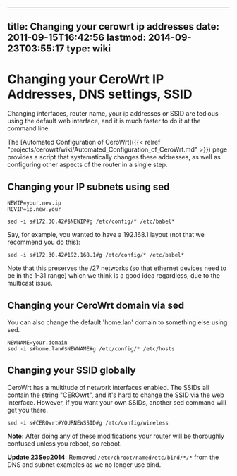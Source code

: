 
---
title: Changing your cerowrt ip addresses
date: 2011-09-15T16:42:56
lastmod: 2014-09-23T03:55:17
type: wiki
---
Changing your CeroWrt IP Addresses, DNS settings, SSID
======================================================

Changing interfaces, router name, your ip addresses or SSID are tedious
using the default web interface, and it is much faster to do it at the
command line.

The [Automated Configuration of CeroWrt]({{< relref "projects/cerowrt/wiki/Automated_Configuration_of_CeroWrt.md" >}}) page provides a
script that systematically changes these addresses, as well as
configuring other aspects of the router in a single step.

Changing your IP subnets using sed
----------------------------------

    NEWIP=your.new.ip
    REVIP=ip.new.your

    sed -i s#172.30.42#$NEWIP#g /etc/config/* /etc/babel* 

Say, for example, you wanted to have a 192.168.1 layout (not that we
recommend you do this):

    sed -i s#172.30.42#192.168.1#g /etc/config/* /etc/babel* 

Note that this preserves the /27 networks (so that ethernet devices need
to be in the 1-31 range) which we think is a good idea regardless, due
to the multicast issue.

Changing your CeroWrt domain via sed
------------------------------------

You can also change the default 'home.lan' domain to something else
using sed.

    NEWNAME=your.domain
    sed -i s#home.lan#$NEWNAME#g /etc/config/* /etc/hosts 

Changing your SSID globally
---------------------------

CeroWrt has a multitude of network interfaces enabled. The SSIDs all
contain the string "CEROwrt", and it's hard to change the SSID via the
web interface. However, if you want your own SSIDs, another sed command
will get you there.

    sed -i s#CEROwrt#YOURNEWSSID#g /etc/config/wireless

**Note:** After doing any of these modifications your router will be
thoroughly confused unless you reboot, so reboot.

**Update 23Sep2014:** Removed `/etc/chroot/named/etc/bind/*/*` from the
DNS and subnet examples as we no longer use bind.
